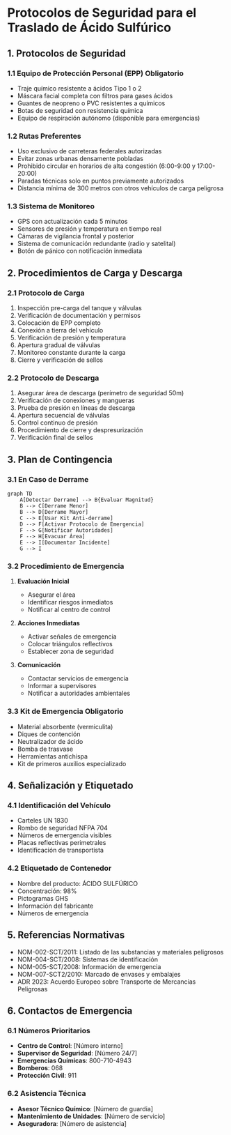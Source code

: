 # Protocolos de Seguridad para el Traslado de Ácido Sulfúrico

## 1. Protocolos de Seguridad

### 1.1 Equipo de Protección Personal (EPP) Obligatorio

- Traje químico resistente a ácidos Tipo 1 o 2
- Máscara facial completa con filtros para gases ácidos
- Guantes de neopreno o PVC resistentes a químicos
- Botas de seguridad con resistencia química
- Equipo de respiración autónomo (disponible para emergencias)

### 1.2 Rutas Preferentes

- Uso exclusivo de carreteras federales autorizadas
- Evitar zonas urbanas densamente pobladas
- Prohibido circular en horarios de alta congestión (6:00-9:00 y 17:00-20:00)
- Paradas técnicas solo en puntos previamente autorizados
- Distancia mínima de 300 metros con otros vehículos de carga peligrosa

### 1.3 Sistema de Monitoreo

- GPS con actualización cada 5 minutos
- Sensores de presión y temperatura en tiempo real
- Cámaras de vigilancia frontal y posterior
- Sistema de comunicación redundante (radio y satelital)
- Botón de pánico con notificación inmediata

## 2. Procedimientos de Carga y Descarga

### 2.1 Protocolo de Carga

1. Inspección pre-carga del tanque y válvulas
2. Verificación de documentación y permisos
3. Colocación de EPP completo
4. Conexión a tierra del vehículo
5. Verificación de presión y temperatura
6. Apertura gradual de válvulas
7. Monitoreo constante durante la carga
8. Cierre y verificación de sellos

### 2.2 Protocolo de Descarga

1. Asegurar área de descarga (perímetro de seguridad 50m)
2. Verificación de conexiones y mangueras
3. Prueba de presión en líneas de descarga
4. Apertura secuencial de válvulas
5. Control continuo de presión
6. Procedimiento de cierre y despresurización
7. Verificación final de sellos

## 3. Plan de Contingencia

### 3.1 En Caso de Derrame

```mermaid
graph TD
    A[Detectar Derrame] --> B{Evaluar Magnitud}
    B --> C[Derrame Menor]
    B --> D[Derrame Mayor]
    C --> E[Usar Kit Anti-derrame]
    D --> F[Activar Protocolo de Emergencia]
    F --> G[Notificar Autoridades]
    F --> H[Evacuar Área]
    E --> I[Documentar Incidente]
    G --> I
```

### 3.2 Procedimiento de Emergencia

1. **Evaluación Inicial**

   - Asegurar el área
   - Identificar riesgos inmediatos
   - Notificar al centro de control

2. **Acciones Inmediatas**

   - Activar señales de emergencia
   - Colocar triángulos reflectivos
   - Establecer zona de seguridad

3. **Comunicación**
   - Contactar servicios de emergencia
   - Informar a supervisores
   - Notificar a autoridades ambientales

### 3.3 Kit de Emergencia Obligatorio

- Material absorbente (vermiculita)
- Diques de contención
- Neutralizador de ácido
- Bomba de trasvase
- Herramientas antichispa
- Kit de primeros auxilios especializado

## 4. Señalización y Etiquetado

### 4.1 Identificación del Vehículo

- Carteles UN 1830
- Rombo de seguridad NFPA 704
- Números de emergencia visibles
- Placas reflectivas perimetrales
- Identificación de transportista

### 4.2 Etiquetado de Contenedor

- Nombre del producto: ÁCIDO SULFÚRICO
- Concentración: 98%
- Pictogramas GHS
- Información del fabricante
- Números de emergencia

## 5. Referencias Normativas

- NOM-002-SCT/2011: Listado de las substancias y materiales peligrosos
- NOM-004-SCT/2008: Sistemas de identificación
- NOM-005-SCT/2008: Información de emergencia
- NOM-007-SCT2/2010: Marcado de envases y embalajes
- ADR 2023: Acuerdo Europeo sobre Transporte de Mercancías Peligrosas

## 6. Contactos de Emergencia

### 6.1 Números Prioritarios

- **Centro de Control**: [Número interno]
- **Supervisor de Seguridad**: [Número 24/7]
- **Emergencias Químicas**: 800-710-4943
- **Bomberos**: 068
- **Protección Civil**: 911

### 6.2 Asistencia Técnica

- **Asesor Técnico Químico**: [Número de guardia]
- **Mantenimiento de Unidades**: [Número de servicio]
- **Aseguradora**: [Número de asistencia]
